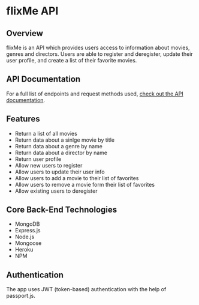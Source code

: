 # flixMe API

## Overview

flixMe is an API which provides users access to information about movies, genres and directors. Users are able to register and deregister, update their user profile, and create a list of their favorite movies.

## API Documentation

For a full list of endpoints and request methods used, [check out the API documentation](https://flixme.herokuapp.com/documentation.html).

## Features

- Return a list of all movies
- Return data about a sinlge movie by title
- Return data about a genre by name
- Return data about a director by name
- Return user profile
- Allow new users to register
- Allow users to update their user info
- Allow users to add a movie to their list of favorites
- Allow users to remove a movie form their list of favorites
- Allow existing users to deregister

## Core Back-End Technologies

- MongoDB
- Express.js
- Node.js
- Mongoose
- Heroku
- NPM

## Authentication

The app uses JWT (token-based) authentication with the help of passport.js.